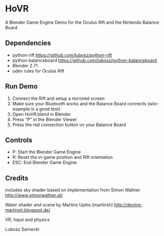 HoVR
====

A Blender Game Engine Demo for the Oculus Rift and the Nintendo Balance Board

## Dependencies

* python-rift 
  https://github.com/lubosz/python-rift
* python-balanceboard
  https://github.com/lubosz/python-balanceboard
* Blender 2.71
* udev rules for Oculus Rift

## Run Demo

1. Connect the Rift and setup a mirrored screen
2. Make sure your Bluetooth works and the Balance Board connects (wiic-example is a good test)
3. Open HoVR.blend in Blender
4. Press "P" in the Blender Viewer
5. Press the red connection button on your Balance Board

## Controls

* P: Start the Blender Game Engine
* R: Reset the in-game position and Rift orientation
* ESC: End Blender Game Engine

## Credits

includes sky shader based on implementation from 
Simon Wallner
http://www.simonwallner.at/

Water shader and scene by
Martins Upitis (martinsh) 
http://devlog-martinsh.blogspot.de/

VR, Input and physics

Lubosz Sarnecki
